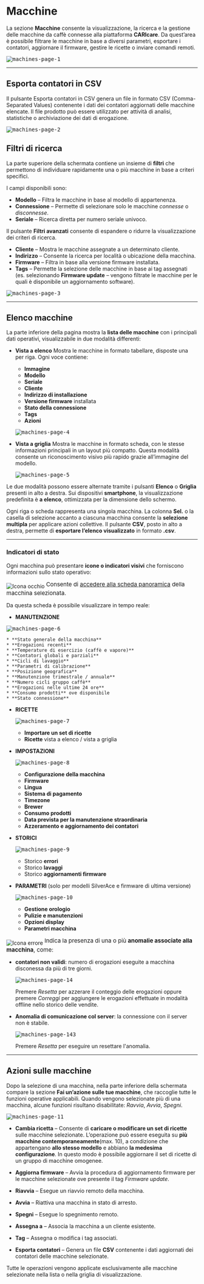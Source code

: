 # Macchine

La sezione **Macchine** consente la visualizzazione, la ricerca e la gestione delle macchine da caffè connesse alla piattaforma **CARIcare**.
Da quest’area è possibile filtrare le macchine in base a diversi parametri, esportare i contatori, aggiornare il firmware, gestire le ricette o inviare comandi remoti.

<kbd>![machines-page-1](_images/machines-page-1.png)</kbd>

---

## Esporta contatori in CSV

Il pulsante Esporta contatori in CSV genera un file in formato CSV (Comma-Separated Values) contenente i dati dei contatori aggiornati delle macchine elencate.
Il file prodotto può essere utilizzato per attività di analisi, statistiche o archiviazione dei dati di erogazione.

<kbd>![machines-page-2](_images/machines-page-2.png)</kbd>

## Filtri di ricerca

La parte superiore della schermata contiene un insieme di **filtri** che permettono di individuare rapidamente una o più macchine in base a criteri specifici.

I campi disponibili sono:

* **Modello** – Filtra le macchine in base al modello di appartenenza.
* **Connessione** – Permette di selezionare solo le macchine *connesse* o *disconnesse*.
* **Seriale** – Ricerca diretta per numero seriale univoco.

Il pulsante **Filtri avanzati** consente di espandere o ridurre la visualizzazione dei criteri di ricerca.


* **Cliente** – Mostra le macchine assegnate a un determinato cliente.
* **Indirizzo** – Consente la ricerca per località o ubicazione della macchina.
* **Firmware** – Filtra in base alla versione firmware installata.
* **Tags** – Permette la selezione delle macchine in base ai tag assegnati
 (es. selezionando **Firmware update** – vengono filtrate le macchine per le quali è disponibile un aggiornamento software).

<kbd>![machines-page-3](_images/machines-page-3.png)</kbd>

---

## Elenco macchine

La parte inferiore della pagina mostra la **lista delle macchine** con i principali dati operativi, visualizzabile in due modalità differenti:

* **Vista a elenco**
  Mostra le macchine in formato tabellare, disposte una per riga.
  Ogni voce contiene:

  * **Immagine**
  * **Modello**
  * **Seriale**
  * **Cliente**
  * **Indirizzo di installazione**
  * **Versione firmware** installata
  * **Stato della connessione**
  * **Tags**
  * **Azioni**

  <kbd>![machines-page-4](_images/machines-page-4.png)</kbd>

* **Vista a griglia**
  Mostra le macchine in formato scheda, con le stesse informazioni principali in un layout più compatto.
  Questa modalità consente un riconoscimento visivo più rapido grazie all’immagine del modello.

  <kbd>![machines-page-5](_images/machines-page-5.png)</kbd>

Le due modalità possono essere alternate tramite i pulsanti **Elenco** o **Griglia** presenti in alto a destra.
Sui dispositivi **smartphone**, la visualizzazione predefinita è **a elenco**, ottimizzata per la dimensione dello schermo.


Ogni riga o scheda rappresenta una singola macchina.
La colonna **Sel.** o la casella di selezione accanto a ciascuna macchina consente la **selezione multipla** per applicare azioni collettive.
Il pulsante **CSV**, posto in alto a destra, permette di **esportare l’elenco visualizzato** in formato **.csv**.

---

### Indicatori di stato

Ogni macchina può presentare **icone o indicatori visivi** che forniscono informazioni sullo stato operativo:

![Icona occhio](_images/icona-occhio.png) <sup style='font-size:15px'>Consente di [accedere alla scheda panoramica](docs-it/machine.md) della macchina selezionata.<sup>
  
  Da questa scheda è possibile visualizzare in tempo reale:

  * **MANUTENZIONE**

  <kbd>![machines-page-6](_images/machines-page-6.png)</kbd>

    * **Stato generale della macchina**
    * **Erogazioni recenti**
    * **Temperature di esercizio (caffè e vapore)**
    * **Contatori globali e parziali**
    * **Cicli di lavaggio**
    * **Parametri di calibrazione**
    * **Posizione geografica**
    * **Manutenzione trimestrale / annuale**
    * **Numero cicli gruppo caffè**
    * **Erogazioni nelle ultime 24 ore**
    * **Consumo prodotti** ove disponibile
    * **Stato connessione**

* **RICETTE**

  <kbd>![machines-page-7](_images/machines-page-7.png)</kbd>

    * **Importare un set di ricette**
    * **Ricette** vista a elenco / vista a griglia

* **IMPOSTAZIONI**

  <kbd>![machines-page-8](_images/machines-page-8.png)</kbd>

    * **Configurazione della macchina**
    * **Firmware**
    * **Lingua**
    * **Sistema di pagamento**
    * **Timezone**
    * **Brewer**
    * **Consumo prodotti**
    * **Data prevista per la manutenzione straordinaria**
    * **Azzeramento e aggiornamento dei contatori**
* **STORICI**

  <kbd>![machines-page-9](_images/machines-page-9.png)</kbd>

    * Storico **errori**
    * Storico **lavaggi**
    * Storico **aggiornamenti firmware**


* **PARAMETRI** (solo per modelli SilverAce e firmware di ultima versione)

  <kbd>![machines-page-10](_images/machines-page-10.png)</kbd>

    * **Gestione orologio**
    * **Pulizie e manutenzioni**
    * **Opzioni display**
    * **Parametri macchina**



![Icona errore](_images/icona-errore.png) <sup style='font-size:15px'>Indica la presenza di una o più **anomalie associate alla macchina**, come:

  * **contatori non validi**: numero di erogazioni eseguite a macchina disconessa da più di tre giorni.

    <kbd>![machines-page-14](_images/machines-page-14.png)</kbd>

    Premere *Resetta* per azzerare il conteggio delle erogazioni oppure premere *Correggi* per aggiungere le erogazioni effettuate in modalità offline nello storico delle vendite.
  
  * **Anomalia di comunicazione col server**: la connessione con il server non è stabile.

    <kbd>![machines-page-143](_images/machines-page-13.png)</kbd>

    Premere *Resetta* per eseguire un resettare l'anomalia.

---

## Azioni sulle macchine

Dopo la selezione di una macchina, nella parte inferiore della schermata compare la sezione **Fai un’azione sulle tue macchine**, che raccoglie tutte le funzioni operative applicabili. Quando vengono selezionate più di una macchina, alcune funzioni risultano disabilitate: *Ravvia*, *Avvia*, *Spegni*.

<kbd>![machines-page-11](_images/machines-page-11.png)</kbd>

* **Cambia ricetta** – Consente di **caricare o modificare un set di ricette** sulle macchine selezionate.
  L’operazione può essere eseguita su **più macchine contemporaneamente**(max. 10), a condizione che appartengano **allo stesso modello** e abbiano **la medesima configurazione**.
  In questo modo è possibile aggiornare il set di ricette di un gruppo di macchine omogenee.

* **Aggiorna firmware** – Avvia la procedura di aggiornamento firmware per le macchine selezionate ove presente il tag *Firmware update*.

* **Riavvia** – Esegue un riavvio remoto della macchina.

* **Avvia** – Riattiva una macchina in stato di arresto.

* **Spegni** – Esegue lo spegnimento remoto.

* **Assegna a** – Associa la macchina a un cliente esistente.

* **Tag** – Assegna o modifica i tag associati.

* **Esporta contatori** – Genera un file **CSV** contenente i dati aggiornati dei contatori delle macchine selezionate.

Tutte le operazioni vengono applicate esclusivamente alle macchine selezionate nella lista o nella griglia di visualizzazione.
